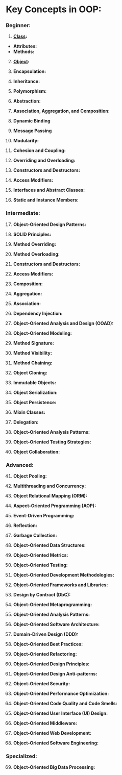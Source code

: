 # Key Concepts in OOP:

### Beginner:
1. **[Class](https://github.com/m-mdy-m/algorithms-data-structures/blob/main/2.OOP/concepts/1-class.md):**
- **Attributes:**
- **Methods:**

2. **[Object](https://github.com/m-mdy-m/algorithms-data-structures/blob/main/2.OOP/concepts/2-Object.md):**

3. **Encapsulation:**

4. **Inheritance:**

5. **Polymorphism:**

6. **Abstraction:**

7. **Association, Aggregation, and Composition:**

8. **Dynamic Binding**

9. **Message Passing**

10. **Modularity:**

11. **Cohesion and Coupling:**

12. **Overriding and Overloading:**

13. **Constructors and Destructors:**

14. **Access Modifiers:**

15. **Interfaces and Abstract Classes:**

16. **Static and Instance Members:**

### Intermediate:

17. **Object-Oriented Design Patterns:**

18. **SOLID Principles:**

19. **Method Overriding:**

20. **Method Overloading:**

21. **Constructors and Destructors:**

22. **Access Modifiers:**

23. **Composition:**

24. **Aggregation:**

25. **Association:**

26. **Dependency Injection:**

27. **Object-Oriented Analysis and Design (OOAD):**

28. **Object-Oriented Modeling:**

29. **Method Signature:**

30. **Method Visibility:**

31. **Method Chaining:**

32. **Object Cloning:**

33. **Immutable Objects:**

34. **Object Serialization:**

35. **Object Persistence:**

36. **Mixin Classes:**

37. **Delegation:**

38. **Object-Oriented Analysis Patterns:**

39. **Object-Oriented Testing Strategies:**

40. **Object Collaboration:**

### Advanced:

41. **Object Pooling:**

42. **Multithreading and Concurrency:**

43. **Object Relational Mapping (ORM):**

44. **Aspect-Oriented Programming (AOP):**

45. **Event-Driven Programming:**

46. **Reflection:**

47. **Garbage Collection:**

48. **Object-Oriented Data Structures:**

49. **Object-Oriented Metrics:**

50. **Object-Oriented Testing:**

51. **Object-Oriented Development Methodologies:**

52. **Object-Oriented Frameworks and Libraries:**

53. **Design by Contract (DbC):**

54. **Object-Oriented Metaprogramming:**

55. **Object-Oriented Analysis Patterns:**

56. **Object-Oriented Software Architecture:**

57. **Domain-Driven Design (DDD):**

58. **Object-Oriented Best Practices:**

59. **Object-Oriented Refactoring:**

60. **Object-Oriented Design Principles:**

61. **Object-Oriented Design Anti-patterns:**

62. **Object-Oriented Security:**

63. **Object-Oriented Performance Optimization:**

64. **Object-Oriented Code Quality and Code Smells:**

65. **Object-Oriented User Interface (UI) Design:**

66. **Object-Oriented Middleware:**

67. **Object-Oriented Web Development:**

68. **Object-Oriented Software Engineering:**

### Specialized:

69. **Object-Oriented Big Data Processing:**
